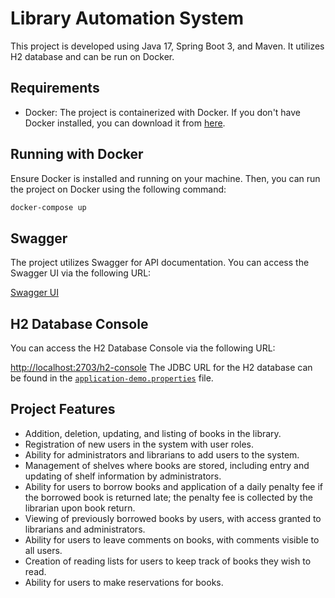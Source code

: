 # Library Automation System

This project is developed using Java 17, Spring Boot 3, and Maven. It utilizes H2 database and can be run on Docker.

## Requirements

- Docker: The project is containerized with Docker. If you don't have Docker installed, you can download it from [here](https://docs.docker.com/get-docker/).

## Running with Docker

Ensure Docker is installed and running on your machine. Then, you can run the project on Docker using the following command:

```bash
docker-compose up
```

## Swagger

The project utilizes Swagger for API documentation. You can access the Swagger UI via the following URL:

[Swagger UI](http://localhost:2703/swagger-ui/index.html)

## H2 Database Console

You can access the H2 Database Console via the following URL:

[http://localhost:2703/h2-console](http://localhost:2703/h2-console)
The JDBC URL for the H2 database can be found in the [`application-demo.properties`](src/main/resources/application-demo.properties) file.

## Project Features

- Addition, deletion, updating, and listing of books in the library.
- Registration of new users in the system with user roles.
- Ability for administrators and librarians to add users to the system.
- Management of shelves where books are stored, including entry and updating of shelf information by administrators.
- Ability for users to borrow books and application of a daily penalty fee if the borrowed book is returned late; the penalty fee is collected by the librarian upon book return.
- Viewing of previously borrowed books by users, with access granted to librarians and administrators.
- Ability for users to leave comments on books, with comments visible to all users.
- Creation of reading lists for users to keep track of books they wish to read.
- Ability for users to make reservations for books.